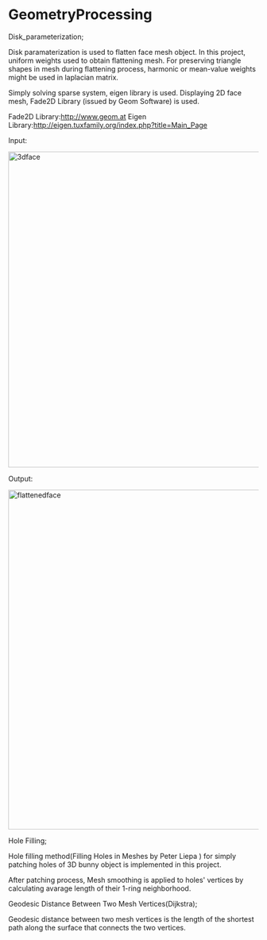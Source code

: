 # GeometryProcessing

Disk_parameterization;

Disk paramaterization is used to flatten face mesh object. In this project, uniform weights used to obtain flattening mesh. 
For preserving triangle shapes in mesh during flattening process, harmonic or mean-value weights might be used in laplacian matrix.

Simply solving sparse system, eigen library is used.
Displaying 2D face mesh, Fade2D Library (issued by Geom Software) is used.


Fade2D Library:http://www.geom.at
Eigen Library:http://eigen.tuxfamily.org/index.php?title=Main_Page

Input:

<img width="636" alt="3dface" src="https://user-images.githubusercontent.com/36789930/52198992-d1f09380-2875-11e9-8fe4-5965cbc7a87e.png">

Output:

<img width="684" alt="flattenedface" src="https://user-images.githubusercontent.com/36789930/52199011-e46acd00-2875-11e9-9149-7c1339492586.png">


Hole Filling;

Hole filling method(Filling Holes in Meshes by Peter Liepa ) for simply patching holes of 3D bunny object is implemented in this project.

After patching process, Mesh smoothing is applied to holes' vertices by calculating avarage length of their 1-ring neighborhood.

Geodesic Distance Between Two Mesh Vertices(Dijkstra);

Geodesic distance between two mesh vertices is the length of the shortest path along the surface that connects the two vertices.

